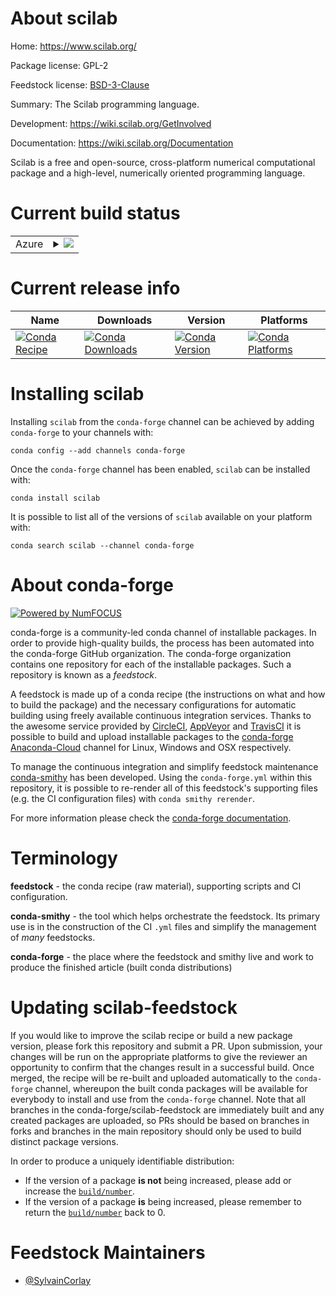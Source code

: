About scilab
============

Home: https://www.scilab.org/

Package license: GPL-2

Feedstock license: [BSD-3-Clause](https://github.com/conda-forge/scilab-feedstock/blob/master/LICENSE.txt)

Summary: The Scilab programming language.

Development: https://wiki.scilab.org/GetInvolved

Documentation: https://wiki.scilab.org/Documentation

Scilab is a  free and open-source, cross-platform numerical computational package and a high-level, numerically oriented programming language.

Current build status
====================


<table>
    
  <tr>
    <td>Azure</td>
    <td>
      <details>
        <summary>
          <a href="https://dev.azure.com/conda-forge/feedstock-builds/_build/latest?definitionId=6298&branchName=master">
            <img src="https://dev.azure.com/conda-forge/feedstock-builds/_apis/build/status/scilab-feedstock?branchName=master">
          </a>
        </summary>
        <table>
          <thead><tr><th>Variant</th><th>Status</th></tr></thead>
          <tbody><tr>
              <td>linux_64_cxx_compiler_version7fortran_compiler_version7</td>
              <td>
                <a href="https://dev.azure.com/conda-forge/feedstock-builds/_build/latest?definitionId=6298&branchName=master">
                  <img src="https://dev.azure.com/conda-forge/feedstock-builds/_apis/build/status/scilab-feedstock?branchName=master&jobName=linux&configuration=linux_64_cxx_compiler_version7fortran_compiler_version7" alt="variant">
                </a>
              </td>
            </tr><tr>
              <td>linux_64_cxx_compiler_version9fortran_compiler_version9</td>
              <td>
                <a href="https://dev.azure.com/conda-forge/feedstock-builds/_build/latest?definitionId=6298&branchName=master">
                  <img src="https://dev.azure.com/conda-forge/feedstock-builds/_apis/build/status/scilab-feedstock?branchName=master&jobName=linux&configuration=linux_64_cxx_compiler_version9fortran_compiler_version9" alt="variant">
                </a>
              </td>
            </tr>
          </tbody>
        </table>
      </details>
    </td>
  </tr>
</table>

Current release info
====================

| Name | Downloads | Version | Platforms |
| --- | --- | --- | --- |
| [![Conda Recipe](https://img.shields.io/badge/recipe-scilab-green.svg)](https://anaconda.org/conda-forge/scilab) | [![Conda Downloads](https://img.shields.io/conda/dn/conda-forge/scilab.svg)](https://anaconda.org/conda-forge/scilab) | [![Conda Version](https://img.shields.io/conda/vn/conda-forge/scilab.svg)](https://anaconda.org/conda-forge/scilab) | [![Conda Platforms](https://img.shields.io/conda/pn/conda-forge/scilab.svg)](https://anaconda.org/conda-forge/scilab) |

Installing scilab
=================

Installing `scilab` from the `conda-forge` channel can be achieved by adding `conda-forge` to your channels with:

```
conda config --add channels conda-forge
```

Once the `conda-forge` channel has been enabled, `scilab` can be installed with:

```
conda install scilab
```

It is possible to list all of the versions of `scilab` available on your platform with:

```
conda search scilab --channel conda-forge
```


About conda-forge
=================

[![Powered by NumFOCUS](https://img.shields.io/badge/powered%20by-NumFOCUS-orange.svg?style=flat&colorA=E1523D&colorB=007D8A)](http://numfocus.org)

conda-forge is a community-led conda channel of installable packages.
In order to provide high-quality builds, the process has been automated into the
conda-forge GitHub organization. The conda-forge organization contains one repository
for each of the installable packages. Such a repository is known as a *feedstock*.

A feedstock is made up of a conda recipe (the instructions on what and how to build
the package) and the necessary configurations for automatic building using freely
available continuous integration services. Thanks to the awesome service provided by
[CircleCI](https://circleci.com/), [AppVeyor](https://www.appveyor.com/)
and [TravisCI](https://travis-ci.com/) it is possible to build and upload installable
packages to the [conda-forge](https://anaconda.org/conda-forge)
[Anaconda-Cloud](https://anaconda.org/) channel for Linux, Windows and OSX respectively.

To manage the continuous integration and simplify feedstock maintenance
[conda-smithy](https://github.com/conda-forge/conda-smithy) has been developed.
Using the ``conda-forge.yml`` within this repository, it is possible to re-render all of
this feedstock's supporting files (e.g. the CI configuration files) with ``conda smithy rerender``.

For more information please check the [conda-forge documentation](https://conda-forge.org/docs/).

Terminology
===========

**feedstock** - the conda recipe (raw material), supporting scripts and CI configuration.

**conda-smithy** - the tool which helps orchestrate the feedstock.
                   Its primary use is in the construction of the CI ``.yml`` files
                   and simplify the management of *many* feedstocks.

**conda-forge** - the place where the feedstock and smithy live and work to
                  produce the finished article (built conda distributions)


Updating scilab-feedstock
=========================

If you would like to improve the scilab recipe or build a new
package version, please fork this repository and submit a PR. Upon submission,
your changes will be run on the appropriate platforms to give the reviewer an
opportunity to confirm that the changes result in a successful build. Once
merged, the recipe will be re-built and uploaded automatically to the
`conda-forge` channel, whereupon the built conda packages will be available for
everybody to install and use from the `conda-forge` channel.
Note that all branches in the conda-forge/scilab-feedstock are
immediately built and any created packages are uploaded, so PRs should be based
on branches in forks and branches in the main repository should only be used to
build distinct package versions.

In order to produce a uniquely identifiable distribution:
 * If the version of a package **is not** being increased, please add or increase
   the [``build/number``](https://conda.io/docs/user-guide/tasks/build-packages/define-metadata.html#build-number-and-string).
 * If the version of a package **is** being increased, please remember to return
   the [``build/number``](https://conda.io/docs/user-guide/tasks/build-packages/define-metadata.html#build-number-and-string)
   back to 0.

Feedstock Maintainers
=====================

* [@SylvainCorlay](https://github.com/SylvainCorlay/)

